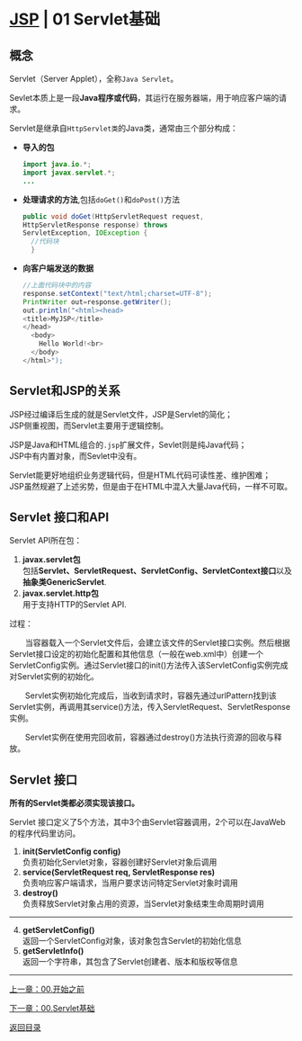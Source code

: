 # [JSP](./index.md) | 01 Servlet基础

## 概念

Servlet（Server Applet），全称`Java Servlet`。  

Sevlet本质上是一段**Java程序或代码**，其运行在服务器端，用于响应客户端的请求。

Servlet是继承自`HttpServlet类`的Java类，通常由三个部分构成：  

- **导入的包**  

  ```java
  import java.io.*;
  import javax.servlet.*;
  ...
  ```
  
- **处理请求的方法**,包括``doGet()``和``doPost()``方法  

  ```java
  public void doGet(HttpServletRequest request,  
  HttpServletResponse response) throws 
  ServletException, IOException {
    //代码块
    }
  ```

- **向客户端发送的数据**
  
  ```java
  //上面代码块中的内容
  response.setContext("text/html;charset=UTF-8");
  PrintWriter out=response.getWriter();
  out.println("<html><head>
  <title>MyJSP</title>
  </head>
    <body>
      Hello World!<br>
    </body>
  </html>");
  ```

## Servlet和JSP的关系

JSP经过编译后生成的就是Servlet文件，JSP是Servlet的简化；  
JSP侧重视图，而Servlet主要用于逻辑控制。

JSP是Java和HTML组合的`.jsp`扩展文件，Sevlet则是纯Java代码；  
JSP中有内置对象，而Sevlet中没有。

Servlet能更好地组织业务逻辑代码，但是HTML代码可读性差、维护困难；  
JSP虽然规避了上述劣势，但是由于在HTML中混入大量Java代码，一样不可取。

## Servlet 接口和API

Servlet API所在包：

1. **javax.servlet包**  
包括**Servlet、ServletRequest、ServletConfig、ServletContext接口**以及**抽象类GenericServlet**.
2. **javax.servlet.http包**  
用于支持HTTP的Servlet API.

过程：  

&emsp;&emsp;当容器载入一个Servlet文件后，会建立该文件的Servlet接口实例。然后根据Servlet接口设定的初始化配置和其他信息（一般在web.xml中）创建一个ServletConfig实例。通过Servlet接口的init()方法传入该ServletConfig实例完成对Servlet实例的初始化。  

&emsp;&emsp;Servlet实例初始化完成后，当收到请求时，容器先通过urlPattern找到该Servlet实例，再调用其service()方法，传入ServletRequest、ServletResponse实例。  

&emsp;&emsp;Servlet实例在使用完回收前，容器通过destroy()方法执行资源的回收与释放。

## Servlet 接口

**所有的Servlet类都必须实现该接口。**  

Servlet 接口定义了5个方法，其中3个由Servlet容器调用，2个可以在JavaWeb的程序代码里访问。  

1. **init(ServletConfig config)**  
负责初始化Servlet对象，容器创建好Servlet对象后调用  
2. **service(ServletRequest req, ServletResponse res)**  
负责响应客户端请求，当用户要求访问特定Servlet对象时调用  
3. **destroy()**  
负责释放Servlet对象占用的资源，当Servlet对象结束生命周期时调用

***

4. **getServletConfig()**  
返回一个ServletConfig对象，该对象包含Servlet的初始化信息  
5. **getServletInfo()**  
返回一个字符串，其包含了Servlet创建者、版本和版权等信息

***
[上一章：00.开始之前](./00.开始之前.md)  

[下一章：00.Servlet基础](./01.Servlet基础.md)  

[返回目录](./index.md)